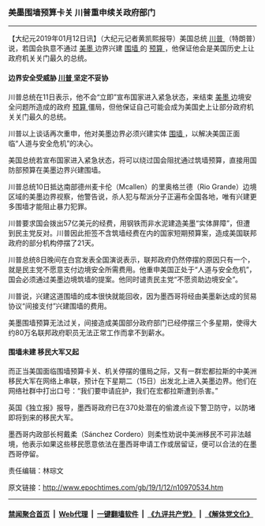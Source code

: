 ### 美墨围墙预算卡关 川普重申续关政府部门
------------------------

<p>
 【大纪元2019年01月12日讯】（大纪元记者黄凯熙报导）美国总统
 <a href="http://www.epochtimes.com/gb/tag/%E5%B7%9D%E6%99%AE.html">
  川普
 </a>
 （特朗普）说，若国会执意不通过
 <a href="http://www.epochtimes.com/gb/tag/%E7%BE%8E%E5%A2%A8.html">
  美墨
 </a>
 边界兴建
 <a href="http://www.epochtimes.com/gb/tag/%E5%9B%B4%E5%A2%99.html">
  围墙
 </a>
 的
 <a href="http://www.epochtimes.com/gb/tag/%E9%A2%84%E7%AE%97.html">
  预算
 </a>
 ，他保证他会是美国历史上让政府机关关门最久的总统。
</p>
<h4>
 边界安全受威胁
 <a href="http://www.epochtimes.com/gb/tag/%E5%B7%9D%E6%99%AE.html">
  川普
 </a>
 坚定不妥协
</h4>
<p>
 川普总统在11日表示，他不会“立即”宣布国家进入紧急状态，来结束
 <a href="http://www.epochtimes.com/gb/tag/%E7%BE%8E%E5%A2%A8.html">
  美墨
 </a>
 边境安全问题所造成的政府
 <a href="http://www.epochtimes.com/gb/tag/%E9%A2%84%E7%AE%97.html">
  预算
 </a>
 僵局，但他保证自己可能会成为美国史上让部分政府机关关门最久的总统。
</p>
<p>
 川普以上谈话再次重申，他对美墨边界必须兴建实体
 <a href="http://www.epochtimes.com/gb/tag/%E5%9B%B4%E5%A2%99.html">
  围墙
 </a>
 ，以解决美国正面临“人道与安全危机”的决心。
</p>
<p>
 美国总统若宣布国家进入紧急状态，将可以绕过国会阻扰通过筑墙预算，直接用国防部预算在美墨边界兴建围墙。
</p>
<p>
 川普总统10日抵达南部德州麦卡伦（Mcallen）的里奥格兰德（Rio Grande）边境区域的美墨边界视察，他警告说，杀人犯与帮派分子正遍布全国各地，唯有兴建更多围墙才能阻止暴力犯罪。
</p>
<p>
 川普要求国会拨出57亿美元的经费，用钢铁而非水泥建造美墨“实体屏障”，但遭到民主党反对。川普因此拒签不含筑墙经费在内的国家短期预算案，造成美国联邦政府的部分机构停摆了21天。
</p>
<p>
 川普总统8日晚间在白宫发表全国演说表示，联邦政府仍然停摆的原因只有一个，就是民主党不愿意支付边境安全所需费用。他重申美国正处于“人道与安全危机”，国会必须通过美墨边境筑墙的提案。他同时谴责民主党“不愿资助边境安全”。
</p>
<p>
 川普说，兴建这道围墙的成本很快就能回收，因为墨西哥将经由美墨新达成的贸易协议“间接支付”兴建围墙的费用。
</p>
<p>
 美墨围墙预算无法过关，间接造成美国部分政府部门已经停摆三个多星期，使得大约80万名联邦政府职员无法正常工作而拿不到薪水。
</p>
<h4>
 围墙未建 移民大军又起
</h4>
<p>
 而正当美国面临围墙预算卡关、机关停摆的僵局之际，又有一群宏都拉斯的中美洲移民大军在网络上串联，预计在下星期二（15日）出发北上进入美墨边界。他们在网络社群中打出口号：“我们要申请庇护，我们在宏都拉斯遭到杀害。”
</p>
<p>
 英国《独立报》报导，墨西哥政府已在370处潜在的偷渡点设下警卫防守，以防堵即将到来的移民大军。
</p>
<p>
 墨西哥内政部长柯戴柔（Sánchez Cordero）则柔性劝说中美洲移民不可非法越境，他表示如果这些移民愿意依法在墨西哥申请工作或居留证，便可以合法的在墨西哥停留。
</p>
<p>
 责任编辑：林琮文
</p>

原文链接：http://www.epochtimes.com/gb/19/1/12/n10970534.htm


------------------------
#### [禁闻聚合首页](https://github.com/gfw-breaker/banned-news/blob/master/README.md) &nbsp;|&nbsp; [Web代理](https://github.com/gfw-breaker/open-proxy/blob/master/README.md) &nbsp;|&nbsp; [一键翻墙软件](https://github.com/gfw-breaker/nogfw/blob/master/README.md) &nbsp;|&nbsp; [《九评共产党》](https://github.com/gfw-breaker/9ping.md/blob/master/README.md#九评之一评共产党是什么) &nbsp;|&nbsp; [《解体党文化》](https://github.com/gfw-breaker/jtdwh.md/blob/master/README.md#绪论)